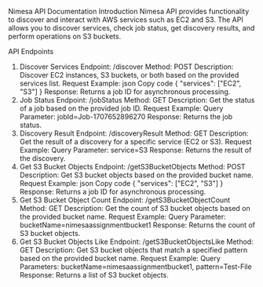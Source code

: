Nimesa API Documentation
Introduction
Nimesa API provides functionality to discover and interact with AWS services such as EC2 and S3. The API allows you to discover services, check job status, get discovery results, and perform operations on S3 buckets.

API Endpoints
1. Discover Services
Endpoint: /discover
Method: POST
Description: Discover EC2 instances, S3 buckets, or both based on the provided services list.
Request Example:
json
Copy code
{
  "services": ["EC2", "S3"]
}
Response: Returns a job ID for asynchronous processing.
2. Job Status
Endpoint: /jobStatus
Method: GET
Description: Get the status of a job based on the provided job ID.
Request Example:
Query Parameter: jobId=Job-1707652896270
Response: Returns the job status.
3. Discovery Result
Endpoint: /discoveryResult
Method: GET
Description: Get the result of a discovery for a specific service (EC2 or S3).
Request Example:
Query Parameter: service=S3
Response: Returns the result of the discovery.
4. Get S3 Bucket Objects
Endpoint: /getS3BucketObjects
Method: POST
Description: Get S3 bucket objects based on the provided bucket name.
Request Example:
json
Copy code
{
  "services": ["EC2", "S3"]
}
Response: Returns a job ID for asynchronous processing.
5. Get S3 Bucket Object Count
Endpoint: /getS3BucketObjectCount
Method: GET
Description: Get the count of S3 bucket objects based on the provided bucket name.
Request Example:
Query Parameter: bucketName=nimesaassignmentbucket1
Response: Returns the count of S3 bucket objects.
6. Get S3 Bucket Objects Like
Endpoint: /getS3BucketObjectsLike
Method: GET
Description: Get S3 bucket objects that match a specified pattern based on the provided bucket name.
Request Example:
Query Parameters: bucketName=nimesaassignmentbucket1, pattern=Test-File
Response: Returns a list of S3 bucket objects.

